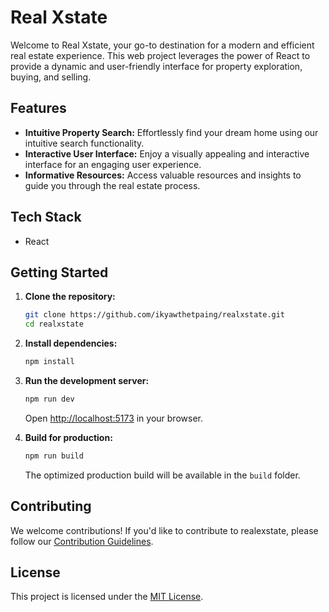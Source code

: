 # Real Xstate

Welcome to Real Xstate, your go-to destination for a modern and efficient real estate experience. This web project leverages the power of React to provide a dynamic and user-friendly interface for property exploration, buying, and selling.

## Features

- **Intuitive Property Search:** Effortlessly find your dream home using our intuitive search functionality.
- **Interactive User Interface:** Enjoy a visually appealing and interactive interface for an engaging user experience.
- **Informative Resources:** Access valuable resources and insights to guide you through the real estate process.

## Tech Stack

- React

## Getting Started

1. **Clone the repository:**

   ```bash
   git clone https://github.com/ikyawthetpaing/realxstate.git
   cd realxstate
   ```

2. **Install dependencies:**

   ```bash
   npm install
   ```

3. **Run the development server:**

   ```bash
   npm run dev
   ```

   Open [http://localhost:5173](http://localhost:5173) in your browser.

4. **Build for production:**

   ```bash
   npm run build
   ```

   The optimized production build will be available in the `build` folder.

## Contributing

We welcome contributions! If you'd like to contribute to realexstate, please follow our [Contribution Guidelines](CONTRIBUTING.md).

## License

This project is licensed under the [MIT License](LICENSE).
